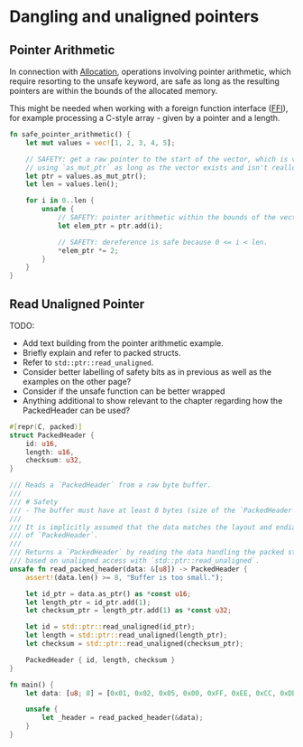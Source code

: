 # Dangling and unaligned pointers


## Pointer Arithmetic

In connection with [Allocation](https://rust-lang.github.io/unsafe-code-guidelines/glossary.html#allocation), operations involving pointer arithmetic, which require resorting to the unsafe keyword, are safe as long as the resulting pointers are within the bounds of the allocated memory.

This might be needed when working with a foreign function interface ([FFI](https://doc.rust-lang.org/book/ch19-01-unsafe-rust.html#using-extern-functions-to-call-external-code)), for example processing a C-style array - given by a pointer and a length.

```rust
fn safe_pointer_arithmetic() {
    let mut values = vec![1, 2, 3, 4, 5];

    // SAFETY: get a raw pointer to the start of the vector, which is valid
    // using `as_mut_ptr` as long as the vector exists and isn't reallocated.
    let ptr = values.as_mut_ptr();
    let len = values.len();

    for i in 0..len {
        unsafe {
            // SAFETY: pointer arithmetic within the bounds of the vector.
            let elem_ptr = ptr.add(i);

            // SAFETY: dereference is safe because 0 <= i < len.
            *elem_ptr *= 2;
        }
    }
}
```

## Read Unaligned Pointer

TODO:
- Add text building from the pointer arithmetic example.
- Briefly explain and refer to packed structs.
- Refer to `std::ptr::read_unaligned`.
- Consider better labelling of safety bits as in previous as well as the examples on the other page?
- Consider if the unsafe function can be better wrapped 
- Anything additional to show relevant to the chapter regarding how the PackedHeader can be used?

```rust
#[repr(C, packed)]
struct PackedHeader {
    id: u16,
    length: u16,
    checksum: u32,
}

/// Reads a `PackedHeader` from a raw byte buffer.
///
/// # Safety
/// - The buffer must have at least 8 bytes (size of the `PackedHeader`).
///
/// It is implicitly assumed that the data matches the layout and endianness
/// of `PackedHeader`.
///
/// Returns a `PackedHeader` by reading the data handling the packed struct
/// based on unaligned access with `std::ptr::read_unaligned`.
unsafe fn read_packed_header(data: &[u8]) -> PackedHeader {
    assert!(data.len() >= 8, "Buffer is too small.");

    let id_ptr = data.as_ptr() as *const u16;
    let length_ptr = id_ptr.add(1);
    let checksum_ptr = length_ptr.add(1) as *const u32;

    let id = std::ptr::read_unaligned(id_ptr);
    let length = std::ptr::read_unaligned(length_ptr);
    let checksum = std::ptr::read_unaligned(checksum_ptr);

    PackedHeader { id, length, checksum }
}

fn main() {
    let data: [u8; 8] = [0x01, 0x02, 0x05, 0x00, 0xFF, 0xEE, 0xCC, 0xDD];

    unsafe {
        let _header = read_packed_header(&data);
    }
}
```
